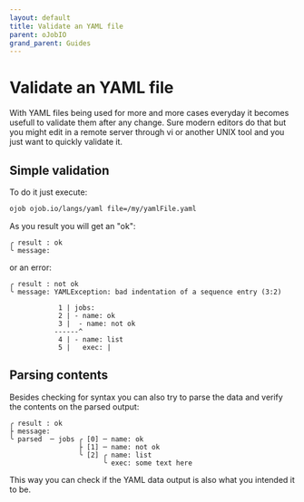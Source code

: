 ```yaml
---
layout: default
title: Validate an YAML file
parent: oJobIO
grand_parent: Guides
---
```


# Validate an YAML file

With YAML files being used for more and more cases everyday it becomes usefull to validate them after any change. Sure modern editors do that but you might edit in a remote server through vi or another UNIX tool and you just want to quickly validate it.

## Simple validation

To do it just execute:

```bash
ojob ojob.io/langs/yaml file=/my/yamlFile.yaml
```

As you result you will get an "ok":

```
╭ result : ok 
╰ message:  
```

or an error:

```
╭ result : not ok 
╰ message: YAMLException: bad indentation of a sequence entry (3:2)
           
            1 | jobs:
            2 | - name: ok
            3 |  - name: not ok
           ------^
            4 | - name: list
            5 |   exec: | 
```

## Parsing contents

Besides checking for syntax you can also try to parse the data and verify the contents on the parsed output:

```
╭ result : ok 
├ message:  
╰ parsed  ─ jobs ╭ [0] ─ name: ok 
                 ├ [1] ─ name: not ok 
                 ╰ [2] ╭ name: list 
                       ╰ exec: some text here
```

This way you can check if the YAML data output is also what you intended it to be.